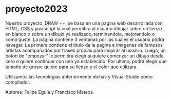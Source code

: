 # proyecto2023
Nuestro proyecto, DRAW ++, se basa en una pàgina web desarrollada con HTML, CSS y javascript la cual permitira al usuario dibujar sobre un lienzo en blanco o sobre un dibujo ya realizado, terminandolo, mejorandolo o como guste.
La pàgina contiene 3 ventanas por las cuales el usuario podra navegar. La primera contiene el tìtulo de la pagina e imagenes de famosos artistas acompañados por frases propias para inspirar al usuario. Luego, un boton de "empezar" le permitira elegir si quiere comenzar un dibujo desde cero o quiere continuar con uno ya establecido. Por ultimo, podra elegir que tamaño de grosor quiere para su lienzo y el color que utilizara. 

Utilizamos las tecnologias anteriormente dichas y Visual Studio como compilador. 


Autores: Felipe Eguia y Francisco Mateos. 